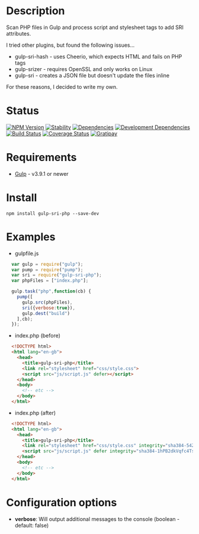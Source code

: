 Description
===========

Scan PHP files in Gulp and process script and stylesheet tags to add SRI attributes.

I tried other plugins, but found the following issues...
* gulp-sri-hash - uses Cheerio, which expects HTML and fails on PHP tags
* gulp-srizer - requires OpenSSL and only works on Linux
* gulp-sri - creates a JSON file but doesn't update the files inline

For these reasons, I decided to write my own.

Status
======

[![NPM Version](http://img.shields.io/npm/v/gulp-sri-php.svg?style=flat)](https://www.npmjs.org/package/gulp-sri-php) [![Stability](https://img.shields.io/badge/stability-experimental-orange.svg?style=flat)](https://github.com/riklewis/gulp-sri-php) [![Dependencies](http://img.shields.io/david/riklewis/gulp-sri-php.svg?style=flat)](https://david-dm.org/riklewis/gulp-sri-php) [![Development Dependencies](http://img.shields.io/david/dev/riklewis/gulp-sri-php.svg?style=flat)](https://david-dm.org/riklewis/gulp-sri-php?type=dev) [![Build Status](http://img.shields.io/travis/riklewis/gulp-sri-php.svg?style=flat)](https://travis-ci.org/riklewis/gulp-sri-php)
[![Coverage Status](http://img.shields.io/coveralls/riklewis/gulp-sri-php.svg?style=flat)](https://coveralls.io/r/riklewis/gulp-sri-php?branch=master) [![Gratipay](https://img.shields.io/gratipay/project/gulp-sri-php.svg)](https://gratipay.com/gulp-sri-php/)

Requirements
============

* [Gulp](https://gulpjs.com) - v3.9.1 or newer


Install
=======

    npm install gulp-sri-php --save-dev


Examples
========

* gulpfile.js
```javascript
  var gulp = require("gulp");
  var pump = require("pump");
  var sri = require("gulp-sri-php");
  var phpFiles = ["index.php"];

  gulp.task("php",function(cb) {
    pump([
      gulp.src(phpFiles),
      sri({verbose:true}),
      gulp.dest("build")
    ],cb);
  });
```

* index.php (before)
```html
  <!DOCTYPE html>
  <html lang="en-gb">
    <head>
      <title>gulp-sri-php</title>
      <link rel="stylesheet" href="css/style.css">
      <script src="js/script.js" defer></script>
    </head>
    <body>
      <!-- etc -->
    </body>
  </html>
```

* index.php (after)
```html
  <!DOCTYPE html>
  <html lang="en-gb">
    <head>
      <title>gulp-sri-php</title>
      <link rel="stylesheet" href="css/style.css" integrity="sha384-54Zl+ll6X3PdHPKfBjEU8TtSZc29x/y3anYm06KOlBpMAZcRS9Zw4YwloXptTN0n" crossorigin="anonymous">
      <script src="js/script.js" defer integrity="sha384-1hPB2dkVqfc4TsrWjuj7Ot6EjZpPCT8SXkMPcFVS72GywaLYlgGGC21Bden2FYc0" crossorigin="anonymous"></script>
    </head>
    <body>
      <!-- etc -->
    </body>
  </html>
```


Configuration options
==========

* **verbose**: Will output additional messages to the console (boolean - default: false)
